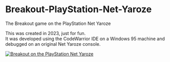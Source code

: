 # Breakout-PlayStation-Net-Yaroze
The Breakout game on the PlayStation Net Yaroze

This was created in 2023, just for fun.</br>
It was developed using the CodeWarrior IDE on a Windows 95 machine and debugged on an original Net Yaroze console.

[![Breakout on the PlayStation Net Yaroze](https://img.youtube.com/vi/npdo4-JTRDA/0.jpg)](https://www.youtube.com/watch?v=npdo4-JTRDA "Breakout on the PlayStation Net Yaroze")
